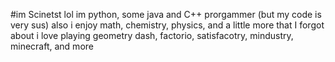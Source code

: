 #im Scinetst lol
im python, some java and C++ prorgammer (but my code is very sus)
also i enjoy math, chemistry, physics, and a little more that I forgot about
i love playing geometry dash, factorio, satisfacotry, mindustry, minecraft, and more
